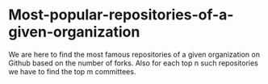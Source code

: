 # Most-popular-repositories-of-a-given-organization

We are here to find the most famous repositories of a given organization on Github based on the number of forks. 
Also for each top n such repositories we have to find the top m committees. 
